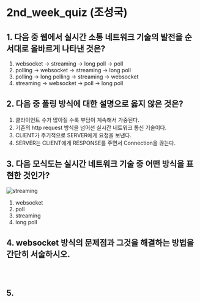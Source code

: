 # 2nd_week_quiz (조성국)

## 1. 다음 중 웹에서 실시간 소통 네트워크 기술의 발전을 순서대로 올바르게 나타낸 것은?

1. websocket -> streaming -> long poll -> poll
2. polling -> websocket -> streaming -> long poll
3.  polling -> long polling -> streaming -> websocket
4.  streaming  -> websocket -> poll -> long poll



## 2. 다음 중 폴링 방식에 대한 설명으로 옳지 않은 것은?

1. 클라이언트 수가 많아질 수록 부담이 계속해서 가중된다.
2. 기존의 http request 방식을 넘어선 실시간 네트워크 통신 기술이다.
3. CLIENT가 주기적으로 SERVER에게 요청을 보낸다.
4. SERVER는 CLIENT에게 RESPONSE를 주면서 Connection을 끊는다.



## 3. 다음 모식도는 실시간 네트워크 기술 중 어떤 방식을 표현한 것인가?

![streaming](https://t1.daumcdn.net/cfile/tistory/1155F54E50FF71CD0A)

1.  websocket
2.  poll
3.  streaming
4.  long poll



## 4. websocket 방식의 문제점과 그것을 해결하는 방법을 간단히 서술하시오. 

 ```text



 ```



## 5. 


